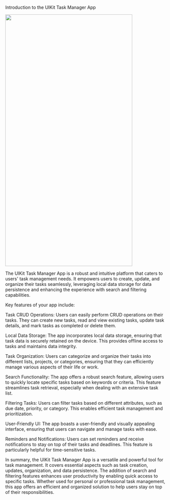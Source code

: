 Introduction to the UIKit Task Manager App

<img src="[https://cloud.githubusercontent.com/assets/yourgif.gif](https://github.com/LoviceSunuwar/iOS-UIKit_Task_Manager/assets/53461002/32b4c57f-9cd8-4111-bd97-7e304ec19627)" width="400" height="790">






The UIKit Task Manager App is a robust and intuitive platform that caters to users' task management needs. It empowers users to create, update, and organize their tasks seamlessly, leveraging local data storage for data persistence and enhancing the experience with search and filtering capabilities.

Key features of your app include:

Task CRUD Operations: Users can easily perform CRUD operations on their tasks. They can create new tasks, read and view existing tasks, update task details, and mark tasks as completed or delete them.

Local Data Storage: The app incorporates local data storage, ensuring that task data is securely retained on the device. This provides offline access to tasks and maintains data integrity.

Task Organization: Users can categorize and organize their tasks into different lists, projects, or categories, ensuring that they can efficiently manage various aspects of their life or work.

Search Functionality: The app offers a robust search feature, allowing users to quickly locate specific tasks based on keywords or criteria. This feature streamlines task retrieval, especially when dealing with an extensive task list.

Filtering Tasks: Users can filter tasks based on different attributes, such as due date, priority, or category. This enables efficient task management and prioritization.

User-Friendly UI: The app boasts a user-friendly and visually appealing interface, ensuring that users can navigate and manage tasks with ease.

Reminders and Notifications: Users can set reminders and receive notifications to stay on top of their tasks and deadlines. This feature is particularly helpful for time-sensitive tasks.

In summary, the UIKit Task Manager App is a versatile and powerful tool for task management. It covers essential aspects such as task creation, updates, organization, and data persistence. The addition of search and filtering features enhances user productivity by enabling quick access to specific tasks. Whether used for personal or professional task management, this app offers an efficient and organized solution to help users stay on top of their responsibilities.




